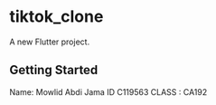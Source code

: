# tiktok_clone

A new Flutter project.

## Getting Started

Name: Mowlid Abdi Jama 
ID C119563
CLASS : CA192
